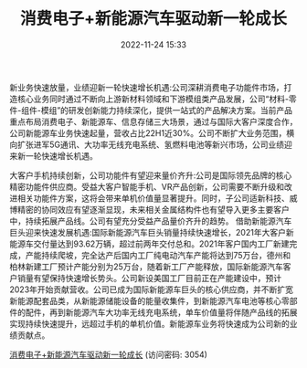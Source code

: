 ﻿---
title: 消费电子+新能源汽车驱动新一轮成长
date: 2022-11-24 15:33
tags:
- 安洁科技
updated: 
---

新业务快速放量，业绩迎新一轮快速增长机遇:公司深耕消费电子功能件市场，打造核心业务同时通过不断向上游新材料领域和下游模组类产品发展，公司“材料-零件-组件-模组”的研发创新能力持续深化，提供一站式的产品解决方案。当前产品重点布局消费电子、新能源车、信息存储三大场景，通过与国际大客户深度合作，公司新能源车业务快速起量，营收占比22H1近30%。公司不断扩大业务范围，横向扩张进军5G通讯、大功率无线充电系统、氢燃料电池等新兴市场，公司业绩迎来新一轮快速增长机遇。
<!-- more -->
大客户手机持续创新，公司功能件有望迎来量价齐升:公司是国际领先品牌的核心精密功能件供应商。受益大客户智能手机、VR产品创新，公司需要不断升级和改进相关功能件方案，这将会带来单机价值量显著提升。同时，子公司适新科技、威博精密的协同效应有望逐渐显现，未来相关金属结构件也有望导入更多主要客户中，持续拓展产品线。公司有望充分受益产品量价齐升的趋势。
借助新能源汽车巨头迎来快速发展机遇:国际新能源汽车巨头销量持续快速增长，2021年大客户新能源车交付量达到93.62万辆，超过前两年交付总和。2021年客户国内工厂新建完成，产能持续爬坡，完全达产后国内工厂纯电动汽车产能将达到75万台，德州和柏林新建工厂预计产能分别为25万台，随着新工厂产能释放，国际新能源汽车客户销量有望保持快速增长势头。公司新设美国工厂目前正在产能建设中，预计2023年开始贡献营收。公司已成为国际新能源车巨头的核心供应商，并不断扩宽新能源配套品类，从新能源储能设备的能量收集件，到新能源汽车电池等核心零部件的配件，再到新能源汽车大功率无线充电系统，单车价值量将伴随产品线的拓展实现持续快速提升，远超过手机的单机价值。新能源车业务将快速成为公司新的业绩贡献点。

[消费电子+新能源汽车驱动新一轮成长](https://url12.ctfile.com/f/3948612-731509705-84632f?p=3054)
(访问密码: 3054)

